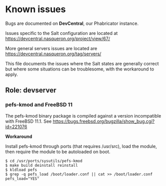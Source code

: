 # Known issues

Bugs are documented on **DevCentral**, our Phabricator instance.

Issues specific to the Salt configuration are located at
https://devcentral.nasqueron.org/project/view/67/

More general servers issues are located are
https://devcentral.nasqueron.org/tag/servers/

This file documents the issues where the Salt states are generally correct
but where some situations can be troublesome, with the workaround to apply.

## Role: devserver

### pefs-kmod and FreeBSD 11

The pefs-kmod binary package is compiled against a version incompatible
with FreeBSD 11.1. See https://bugs.freebsd.org/bugzilla/show_bug.cgi?id=221076

**Workaround**

Install pefs-kmod through ports (that requires /usr/src),
load the module, then require the module to be autoloaded
on boot.

```
$ cd /usr/ports/sysutils/pefs-kmod
$ make build deinstall reinstall
$ kldload pefs
$ grep -q pefs_load /boot/loader.conf || cat >> /boot/loader.conf
pefs_load="YES"
```
